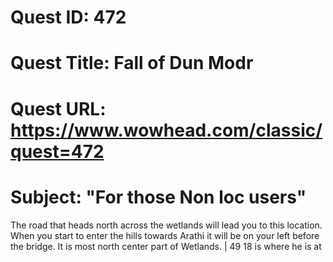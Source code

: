 # Quest ID: 472
# Quest Title: Fall of Dun Modr
# Quest URL: https://www.wowhead.com/classic/quest=472
# Subject: "For those Non loc users"
The road that heads north across the wetlands will lead you to this location. When you start to enter the hills towards Arathi it will be on your left before the bridge. It is most north center part of Wetlands. | 49 18 is where he is at